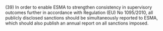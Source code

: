 (39) In order to enable ESMA to strengthen consistency in supervisory outcomes further in accordance with Regulation (EU) No 1095/2010, all publicly disclosed sanctions should be simultaneously reported to ESMA, which should also publish an annual report on all sanctions imposed.
